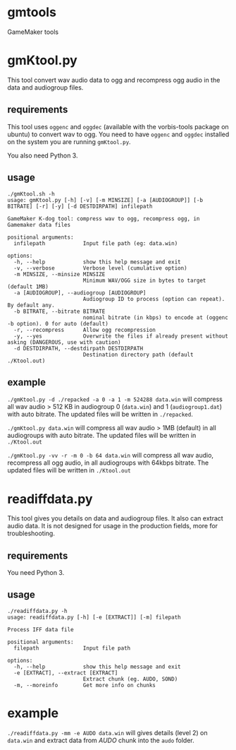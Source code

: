 # gmtools
GameMaker tools

# gmKtool.py

This tool convert wav audio data to ogg and recompress ogg audio in the data and audiogroup files.

## requirements

This tool uses `oggenc` and `oggdec` (available with the vorbis-tools package on ubuntu) to convert wav to ogg. You need to have `oggenc` and `oggdec` installed on the system you are running `gmKtool.py`.

You also need Python 3.

## usage

```
./gmKtool.sh -h
usage: gmKtool.py [-h] [-v] [-m MINSIZE] [-a [AUDIOGROUP]] [-b BITRATE] [-r] [-y] [-d DESTDIRPATH] infilepath

GameMaker K-dog tool: compress wav to ogg, recompress ogg, in Gamemaker data files

positional arguments:
  infilepath            Input file path (eg: data.win)

options:
  -h, --help            show this help message and exit
  -v, --verbose         Verbose level (cumulative option)
  -m MINSIZE, --minsize MINSIZE
                        Minimum WAV/OGG size in bytes to target (default 1MB)
  -a [AUDIOGROUP], --audiogroup [AUDIOGROUP]
                        Audiogroup ID to process (option can repeat). By default any.
  -b BITRATE, --bitrate BITRATE
                        nominal bitrate (in kbps) to encode at (oggenc -b option). 0 for auto (default)
  -r, --recompress      Allow ogg recompression
  -y, --yes             Overwrite the files if already present without asking (DANGEROUS, use with caution)
  -d DESTDIRPATH, --destdirpath DESTDIRPATH
                        Destination directory path (default ./Ktool.out)
```

## example

`./gmKtool.py -d ./repacked -a 0 -a 1 -m 524288 data.win` will compress all wav audio > 512 KB in audiogroup 0 (`data.win`) and 1 (`audiogroup1.dat`) with auto bitrate. The updated files will be written in `./repacked`.

`./gmKtool.py data.win` will compress all wav audio > 1MB (default) in all audiogroups with auto bitrate. The updated files will be written in `./Ktool.out`

`./gmKtool.py -vv -r -m 0 -b 64 data.win` will compress all wav audio, recompress all ogg audio, in all audiogroups with 64kbps bitrate. The updated files will be written in `./Ktool.out`

# readiffdata.py

This tool gives you details on data and audiogroup files. It also can extract audio data. It is not designed for usage in the production fields, more for troubleshooting.

## requirements

You need Python 3.

## usage

```
./readiffdata.py -h
usage: readiffdata.py [-h] [-e [EXTRACT]] [-m] filepath

Process IFF data file

positional arguments:
  filepath              Input file path

options:
  -h, --help            show this help message and exit
  -e [EXTRACT], --extract [EXTRACT]
                        Extract chunk (eg. AUDO, SOND)
  -m, --moreinfo        Get more info on chunks
  ```

  # example

  `./readiffdata.py -mm -e AUDO data.win` will gives details (level 2) on `data.win` and extract data from *AUDO* chunk into the `audo` folder.